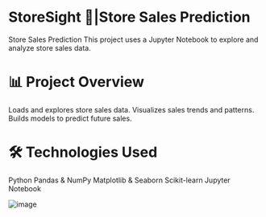 # StoreSight 🛒|Store Sales Prediction  
 Store Sales Prediction 
This project uses a Jupyter Notebook to explore and analyze store sales data.

# 📊 Project Overview
Loads and explores store sales data.
Visualizes sales trends and patterns.
Builds models to predict future sales.

# 🛠️ Technologies Used
Python
Pandas & NumPy
Matplotlib & Seaborn
Scikit-learn
Jupyter Notebook

![image](https://github.com/user-attachments/assets/02116266-32f1-4c76-9835-df6de7d348f0)

